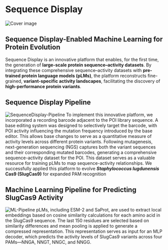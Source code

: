 # Sequence Display
![Cover image](https://github.com/user-attachments/assets/3887f70b-594d-4ca5-9e04-aab3cb8be8c3)
## Sequence Display-Enabled Machine Learning for Protein Evolution
Sequence Display is an innovative platform that enables, for the first time, the generation of **large-scale protein sequence–activity datasets**. By integrating these comprehensive sequence–activity datasets with **pre-trained protein language models (pLMs)**, the platform reconstructs fine-grained, **variant-specific activity landscapes**, facilitating the discovery of **high-performance protein variants**.
## Sequence Display Pipeline
![SequenceDisplay-Pipeline](https://github.com/user-attachments/assets/1ef50083-38c4-4828-b6f6-335595bcbb69)
To implement this innovative platform, we incorporated a recording barcode adjacent to the POI library sequence. A base editing system was designed to selectively target the barcode, with POI activity influencing the mutation frequency introduced by the base editor. This allows base changes to serve as a quantitative measure of activity levels across different protein variants. Following mutagenesis, next-generation sequencing (NGS) captures both the variant sequences and their corresponding mutated barcodes, generating a comprehensive sequence-activity dataset for the POI. This dataset serves as a valuable resource for training pLMs to map sequence-activity relationships. We successfully applied this platform to evolve **_Staphylococcus lugdunensis_ Cas9 (SlugCas9)** for expanded PAM recognition
## Machine Learning Pipeline for Predicting SlugCas9 Activity
![ML-Pipeline](https://github.com/user-attachments/assets/39c28105-3d77-4d0d-b0ec-660fba3b462b)
pLMs, including ESM-2 and SaProt, are used to extract local embeddings based on cosine similarity calculations for each amino acid in the SlugCas9 sequence. The last 150 residues are selected based on similarity differences and mean pooling is applied to generate a compressed representation. This representation serves as input for an MLP decoder, which predicts the activity levels of SlugCas9 variants across four PAMs—NNGA, NNGT, NNGC, and NNGG.
